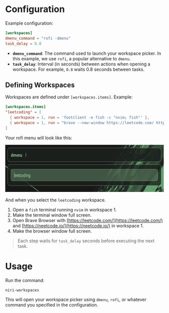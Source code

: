 # Configuration

Example configuration:

```toml
[workspaces]
dmenu_command = "rofi -dmenu"
task_delay = 0.8
```

* **`dmenu_command`**: The command used to launch your workspace picker. In this example, we use `rofi`, a popular alternative to `dmenu`.
* **`task_delay`**: Interval (in seconds) between actions when opening a workspace. For example, `0.8` waits 0.8 seconds between tasks.

## Defining Workspaces

Workspaces are defined under `[workspaces.items]`. Example:

```toml
[workspaces.items]
"leetcoding" = [
  { workspace = 1, run = 'footclient -e fish -c "nvim; fish"' },
  { workspace = 1, run = "brave --new-window https://leetcode.com/ https://neetcode.io/" },
]
```

Your rofi menu will look like this:

<img src="./assets/workspaces_rofi.png" height=150/>

And when you select the `leetcoding` workspace.

1. Open a `fish` terminal running `nvim` in workspace 1.
2. Make the terminal window full screen.
3. Open Brave Browser with [https://leetcode.com/](https://leetcode.com/) and [https://neetcode.io/](https://neetcode.io/) in workspace 1.
4. Make the browser window full screen.

> Each step waits for `task_delay` seconds before executing the next task.

# Usage

Run the command:

```
niri-workspaces
```

This will open your workspace picker using `dmenu`, `rofi`, or whatever command you specified in the configuration.
